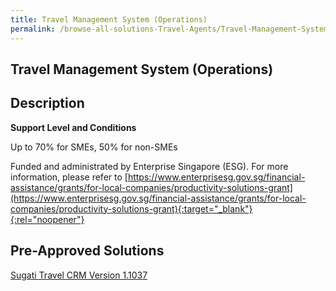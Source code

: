```yaml
---
title: Travel Management System (Operations)
permalink: /browse-all-solutions-Travel-Agents/Travel-Management-System--Operations-
---
```


## Travel Management System (Operations)
## Description

**Support Level and Conditions**

Up to 70% for SMEs, 50% for non-SMEs

Funded and administrated by Enterprise Singapore (ESG). For more information, please refer to
[https://www.enterprisesg.gov.sg/financial-assistance/grants/for-local-companies/productivity-solutions-grant](https://www.enterprisesg.gov.sg/financial-assistance/grants/for-local-companies/productivity-solutions-grant){:target="_blank"}{:rel="noopener"}

## Pre-Approved Solutions

<a href='/productivity-solutions-grant/solutionrepo/solution2564' target='_blank'>Sugati Travel CRM Version 1.1037</a><br>

